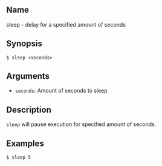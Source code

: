 ## Name

sleep - delay for a specified amount of seconds

## Synopsis

```**sh
$ sleep <seconds>
```

## Arguments

* `seconds`: Amount of seconds to sleep

## Description

`sleep` will pause execution for specified amount of seconds.

## Examples

```sh
$ sleep 5
```
